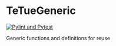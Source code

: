 # TeTueGeneric
[![Pylint and Pytest](https://github.com/Technik-Tueftler/TeTueGeneric/actions/workflows/merge_test.yml/badge.svg)](https://github.com/Technik-Tueftler/TeTueGeneric/actions/workflows/merge_test.yml)

Generic functions and definitions for reuse
